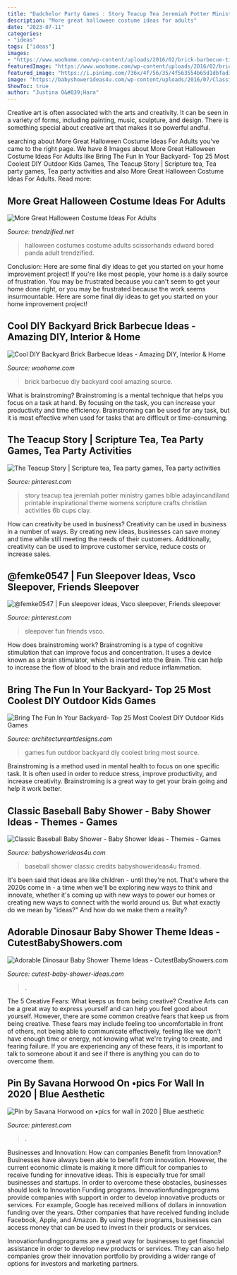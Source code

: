 ```yaml
---
title: "Dadchelor Party Games : Story Teacup Tea Jeremiah Potter Ministry Games Bible Adayincandiland Printable Inspirational Theme Womens Scripture Crafts Christian Activities 6b Cups Clay"
description: "More great halloween costume ideas for adults"
date: "2023-07-11"
categories:
- "ideas"
tags: ["ideas"]
images:
- "https://www.woohome.com/wp-content/uploads/2016/02/brick-barbecue-tips-4.jpg"
featuredImage: "https://www.woohome.com/wp-content/uploads/2016/02/brick-barbecue-tips-4.jpg"
featured_image: "https://i.pinimg.com/736x/4f/56/35/4f563554b65d1dbfad307c4bdb606b04.jpg"
image: "https://babyshowerideas4u.com/wp-content/uploads/2016/07/Classic-Baseball-Baby-Shower-Framed-Art.jpg"
ShowToc: true
author: "Justina O&#039;Hara"
---
```



Creative art is often associated with the arts and creativity. It can be seen in a variety of forms, including painting, music, sculpture, and design. There is something special about creative art that makes it so powerful andful.

	

		
searching about More Great Halloween Costume Ideas For Adults you've came to the right page. We have 8 Images about More Great Halloween Costume Ideas For Adults like Bring The Fun In Your Backyard- Top 25 Most Coolest DIY Outdoor Kids Games, The Teacup Story | Scripture tea, Tea party games, Tea party activities and also More Great Halloween Costume Ideas For Adults. Read more:
		
    
## More Great Halloween Costume Ideas For Adults

<img loading=lazy src="http://www.trendzified.net/wp-content/uploads/2014/10/lexwardscissorhands2011__700.jpg" onerror="this.onerror=null;this.src='https://tse1.mm.bing.net/th?id=OIP.8Tf3VPshPshqX4jnFzIn-wHaJ3&amp;pid=15.1';" alt="More Great Halloween Costume Ideas For Adults">

_Source: trendzified.net_

>halloween costumes costume adults scissorhands edward bored panda adult trendzified. 

	

Conclusion: Here are some final diy ideas to get you started on your home improvement project!
If you're like most people, your home is a daily source of frustration. You may be frustrated because you can't seem to get your home done right, or you may be frustrated because the work seems insurmountable. Here are some final diy ideas to get you started on your home improvement project!

    
## Cool DIY Backyard Brick Barbecue Ideas - Amazing DIY, Interior &amp; Home

<img loading=lazy src="https://www.woohome.com/wp-content/uploads/2016/02/brick-barbecue-tips-4.jpg" onerror="this.onerror=null;this.src='https://tse3.mm.bing.net/th?id=OIP.-3peDlkro9lWHE2z7ruSQAHaLF&amp;pid=15.1';" alt="Cool DIY Backyard Brick Barbecue Ideas - Amazing DIY, Interior &amp; Home">

_Source: woohome.com_

>brick barbecue diy backyard cool amazing source. 

	

What is brainstroming? Brainstroming is a mental technique that helps you focus on a task at hand. By focusing on the task, you can increase your productivity and time efficiency. Brainstroming can be used for any task, but it is most effective when used for tasks that are difficult or time-consuming.

    
## The Teacup Story | Scripture Tea, Tea Party Games, Tea Party Activities

<img loading=lazy src="https://i.pinimg.com/736x/1d/33/e5/1d33e526808a604c5368a2ce77b0c13c.jpg" onerror="this.onerror=null;this.src='https://tse3.mm.bing.net/th?id=OIP.6I3Tfknk7jHM_mptvv47BAHaLH&amp;pid=15.1';" alt="The Teacup Story | Scripture tea, Tea party games, Tea party activities">

_Source: pinterest.com_

>story teacup tea jeremiah potter ministry games bible adayincandiland printable inspirational theme womens scripture crafts christian activities 6b cups clay. 

	

How can creativity be used in business?
Creativity can be used in business in a number of ways. By creating new ideas, businesses can save money and time while still meeting the needs of their customers. Additionally, creativity can be used to improve customer service, reduce costs or increase sales.

    
## @femke0547 | Fun Sleepover Ideas, Vsco Sleepover, Friends Sleepover

<img loading=lazy src="https://i.pinimg.com/736x/13/d1/30/13d130c7b10148ae4a41e42e066cfe46.jpg" onerror="this.onerror=null;this.src='https://tse1.mm.bing.net/th?id=OIP.qfxZaeuk9z97SJ1oITBD6AHaJu&amp;pid=15.1';" alt="@femke0547 | Fun sleepover ideas, Vsco sleepover, Friends sleepover">

_Source: pinterest.com_

>sleepover fun friends vsco. 

	

How does brainstroming work?
Brainstroming is a type of cognitive stimulation that can improve focus and concentration. It uses a device known as a brain stimulator, which is inserted into the Brain. This can help to increase the flow of blood to the brain and reduce inflammation.

    
## Bring The Fun In Your Backyard- Top 25 Most Coolest DIY Outdoor Kids Games

<img loading=lazy src="https://www.architectureartdesigns.com/wp-content/uploads/2015/04/232.jpg" onerror="this.onerror=null;this.src='https://tse3.mm.bing.net/th?id=OIP.kIthIT88o_hIGQC-y82VzAHaLS&amp;pid=15.1';" alt="Bring The Fun In Your Backyard- Top 25 Most Coolest DIY Outdoor Kids Games">

_Source: architectureartdesigns.com_

>games fun outdoor backyard diy coolest bring most source. 

	

Brainstroming is a method used in mental health to focus on one specific task. It is often used in order to reduce stress, improve productivity, and increase creativity. Brainstroming is a great way to get your brain going and help it work better.

    
## Classic Baseball Baby Shower - Baby Shower Ideas - Themes - Games

<img loading=lazy src="https://babyshowerideas4u.com/wp-content/uploads/2016/07/Classic-Baseball-Baby-Shower-Framed-Art.jpg" onerror="this.onerror=null;this.src='https://tse2.mm.bing.net/th?id=OIP.J-Yo3kGCFebgIMvLxClG_AHaJ4&amp;pid=15.1';" alt="Classic Baseball Baby Shower - Baby Shower Ideas - Themes - Games">

_Source: babyshowerideas4u.com_

>baseball shower classic credits babyshowerideas4u framed. 

	

It's been said that ideas are like children - until they're not. That's where the 2020s come in - a time when we'll be exploring new ways to think and innovate, whether it's coming up with new ways to power our homes or creating new ways to connect with the world around us. But what exactly do we mean by "ideas?" And how do we make them a reality?

    
## Adorable Dinosaur Baby Shower Theme Ideas - CutestBabyShowers.com

<img loading=lazy src="https://www.cutest-baby-shower-ideas.com/images/dinosaurbabyshowerdecor.jpg" onerror="this.onerror=null;this.src='https://tse1.mm.bing.net/th?id=OIP.B6zo3k43xERcbbo2qeJqugHaJ4&amp;pid=15.1';" alt="Adorable Dinosaur Baby Shower Theme Ideas - CutestBabyShowers.com">

_Source: cutest-baby-shower-ideas.com_

>. 

	

The 5 Creative Fears: What keeps us from being creative?
Creative Arts can be a great way to express yourself and can help you feel good about yourself. However, there are some common creative fears that keep us from being creative. These fears may include feeling too uncomfortable in front of others, not being able to communicate effectively, feeling like we don't have enough time or energy, not knowing what we're trying to create, and fearing failure. If you are experiencing any of these fears, it is important to talk to someone about it and see if there is anything you can do to overcome them.

    
## Pin By Savana Horwood On •pics For Wall In 2020 | Blue Aesthetic

<img loading=lazy src="https://i.pinimg.com/736x/4f/56/35/4f563554b65d1dbfad307c4bdb606b04.jpg" onerror="this.onerror=null;this.src='https://tse2.mm.bing.net/th?id=OIP.3pJNiGuwI2o64278j0WbCgHaLd&amp;pid=15.1';" alt="Pin by Savana Horwood on •pics for wall in 2020 | Blue aesthetic">

_Source: pinterest.com_

>. 

	

Businesses and Innovation: How can companies Benefit from Innovation?
Businesses have always been able to benefit from innovation. However, the current economic climate is making it more difficult for companies to receive funding for innovative ideas. This is especially true for small businesses and startups. In order to overcome these obstacles, businesses should look to Innovation Funding programs.
Innovationfundingprograms provide companies with support in order to develop innovative products or services. For example, Google has received millions of dollars in innovation funding over the years. Other companies that have received funding include Facebook, Apple, and Amazon. By using these programs, businesses can access money that can be used to invest in their products or services.

Innovationfundingprograms are a great way for businesses to get financial assistance in order to develop new products or services. They can also help companies grow their innovation portfolio by providing a wider range of options for investors and marketing partners.

